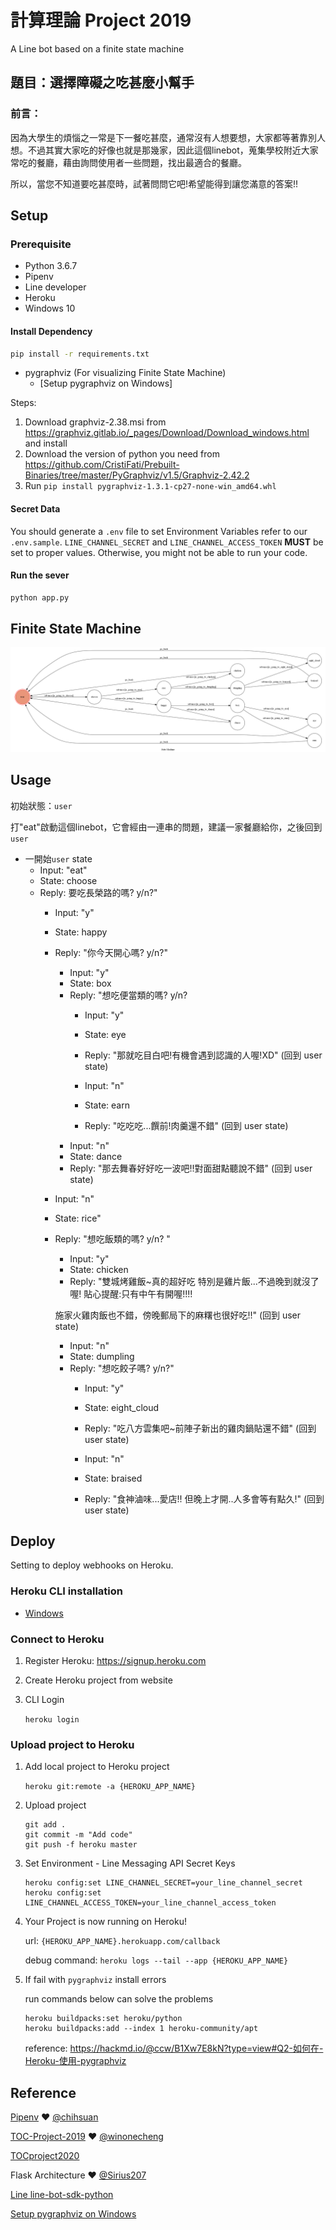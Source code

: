 # 計算理論 Project 2019    

A Line bot based on a finite state machine

## 題目：選擇障礙之吃甚麼小幫手

### 前言：
因為大學生的煩惱之一常是下一餐吃甚麼，通常沒有人想要想，大家都等著靠別人想。不過其實大家吃的好像也就是那幾家，因此這個linebot，蒐集學校附近大家常吃的餐廳，藉由詢問使用者一些問題，找出最適合的餐廳。

所以，當您不知道要吃甚麼時，試著問問它吧!希望能得到讓您滿意的答案!!
## Setup

### Prerequisite
* Python 3.6.7
* Pipenv
* Line developer
* Heroku
* Windows 10

#### Install Dependency
```sh
pip install -r requirements.txt
```

* pygraphviz (For visualizing Finite State Machine)
    * [Setup pygraphviz on Windows]
      
Steps:
1. Download graphviz-2.38.msi from https://graphviz.gitlab.io/_pages/Download/Download_windows.html and install
2. Download the version of python you need from 
    https://github.com/CristiFati/Prebuilt-Binaries/tree/master/PyGraphviz/v1.5/Graphviz-2.42.2
3. Run `pip install pygraphviz-1.3.1-cp27-none-win_amd64.whl`

	

#### Secret Data
You should generate a `.env` file to set Environment Variables refer to our `.env.sample`.
`LINE_CHANNEL_SECRET` and `LINE_CHANNEL_ACCESS_TOKEN` **MUST** be set to proper values.
Otherwise, you might not be able to run your code.


#### Run the sever

```sh
python app.py
```


## Finite State Machine
![fsm](./img/show-fsm.png)

## Usage
初始狀態：`user`

打"eat"啟動這個linebot，它會經由一連串的問題，建議一家餐廳給你，之後回到`user`


* 一開始`user` state
	* Input: "eat"
	* State: choose
	* Reply: 要吃長榮路的嗎? y/n?"
   		* Input: "y"
   		* State: happy
		* Reply: "你今天開心嗎? y/n?"
			* Input: "y"
			* State: box
			* Reply: "想吃便當類的嗎? y/n?
				* Input: "y"
				* State: eye
				* Reply: "那就吃目白吧!有機會遇到認識的人喔!XD" (回到 user state)
				
				* Input: "n"
				* State: earn
				* Reply: "吃吃吃...饌前!肉羹還不錯" (回到 user state)
			* Input: "n"
			* State: dance
			* Reply: "那去舞春好好吃一波吧!!對面甜點聽說不錯" (回到 user state)
			    
		* Input: "n"
		* State: rice"
		* Reply: "想吃飯類的嗎? y/n? "
	         
			* Input: "y"
			* State: chicken   
			* Reply: "雙城烤雞飯~真的超好吃 特別是雞片飯...不過晚到就沒了喔! 貼心提醒:只有中午有開喔!!!!
			
			施家火雞肉飯也不錯，傍晚郵局下的麻糬也很好吃!!" (回到 user state)
			* Input: "n"
			* State: dumpling
			* Reply: "想吃餃子嗎? y/n?"
				* Input: "y"
				* State: eight_cloud    
				* Reply: "吃八方雲集吧~前陣子新出的雞肉鍋貼還不錯" (回到 user state)  
				
				* Input: "n"     
				* State: braised         
				* Reply: "食神滷味...愛店!! 但晚上才開..人多會等有點久!" (回到 user state)
			    

## Deploy   
Setting to deploy webhooks on Heroku.

### Heroku CLI installation

* [Windows](https://devcenter.heroku.com/articles/heroku-cli)


### Connect to Heroku

1. Register Heroku: https://signup.heroku.com

2. Create Heroku project from website

3. CLI Login

	`heroku login`

### Upload project to Heroku

1. Add local project to Heroku project

	`heroku git:remote -a {HEROKU_APP_NAME}`

2. Upload project

	```
	git add .
	git commit -m "Add code"
	git push -f heroku master
	```

3. Set Environment - Line Messaging API Secret Keys

	```
	heroku config:set LINE_CHANNEL_SECRET=your_line_channel_secret
	heroku config:set LINE_CHANNEL_ACCESS_TOKEN=your_line_channel_access_token
	```

4. Your Project is now running on Heroku!

	url: `{HEROKU_APP_NAME}.herokuapp.com/callback`

	debug command: `heroku logs --tail --app {HEROKU_APP_NAME}`

5. If fail with `pygraphviz` install errors

	run commands below can solve the problems
	```
	heroku buildpacks:set heroku/python
	heroku buildpacks:add --index 1 heroku-community/apt
	```

	reference: https://hackmd.io/@ccw/B1Xw7E8kN?type=view#Q2-如何在-Heroku-使用-pygraphviz

## Reference
[Pipenv](https://medium.com/@chihsuan/pipenv-更簡單-更快速的-python-套件管理工具-135a47e504f4) ❤️ [@chihsuan](https://github.com/chihsuan)

[TOC-Project-2019](https://github.com/winonecheng/TOC-Project-2019) ❤️ [@winonecheng](https://github.com/winonecheng)

[TOCproject2020](https://github.com/NCKU-CCS/TOC-Project-2020)

Flask Architecture ❤️ [@Sirius207](https://github.com/Sirius207)

[Line line-bot-sdk-python](https://github.com/line/line-bot-sdk-python/tree/master/examples/flask-echo)

[Setup pygraphviz on Windows](https://stackoverflow.com/questions/40809758/howto-install-pygraphviz-on-windows-10-64bit/42059133?fbclid=IwAR3t8ZuzDLIous-i26_gYWEv2Wz-T1RgO2ykTKk7PvmxVvwt-GJ5NnhIj9c)
